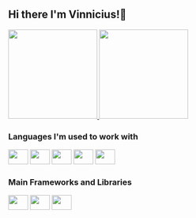 ## Hi there I'm Vinnicius!👋

<div>
  <a href="https://github.com/vincorreia">
   <img height="180em" src="https://github-readme-stats.vercel.app/api?username=vincorreia&show_icons=true&theme=gruvbox&include_all_commits=true&count_private=true"/>
   <img height="180em" src="https://github-readme-stats.vercel.app/api/top-langs/?username=vincorreia&layout=compact&langs_count=16&theme=gruvbox"/>
  </a>
</div>

### Languages I'm used to work with
<div style="display: inline-block">
  <img height="30" width="40" src="https://cdn.jsdelivr.net/gh/devicons/devicon/icons/html5/html5-original.svg" />
  <img height="30" width="40" src="https://cdn.jsdelivr.net/gh/devicons/devicon/icons/css3/css3-original.svg" />
  <img height="30" width="40" src="https://cdn.jsdelivr.net/gh/devicons/devicon/icons/javascript/javascript-original.svg" />
  <img height="30" width="40" src="https://cdn.jsdelivr.net/gh/devicons/devicon/icons/nodejs/nodejs-original-wordmark.svg" />
  <img height="30" width="40" src="https://cdn.jsdelivr.net/gh/devicons/devicon/icons/python/python-original.svg" />
</div>

### Main Frameworks and Libraries

<div style="display: inline-block">
  <img height="30" width="40" src="https://cdn.jsdelivr.net/gh/devicons/devicon/icons/react/react-original.svg" />
  <img height="30" width="40" src="https://cdn.jsdelivr.net/gh/devicons/devicon/icons/bootstrap/bootstrap-plain.svg" />
  <img height="30" width="40" src="https://cdn.jsdelivr.net/gh/devicons/devicon/icons/jquery/jquery-original.svg" />
</div>
